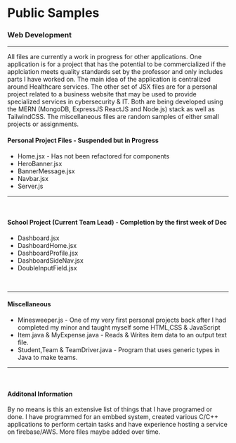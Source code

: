 # Public Samples
<h3>Web Development</h3> <hr/>
<p></p>All files are currently a work in progress for other applications. One application is for a project that has the potential to be commercialized if the applciation meets quality standards set by the professor and only includes parts I have worked on. The main idea of the application is centralized around Healthcare services. The other set of JSX files are for a personal project related to a business website that may be used to provide specialized services in cybersecurity & IT. Both are being developed using the MERN (MongoDB, ExpressJS ReactJS and Node.js) stack as well as TailwindCSS. The miscellaneous files are random samples of either small projects or assignments.</p>

<h4>Personal Project Files - Suspended but in Progress</h4>
<ul>
  <li>Home.jsx - Has not been refactored for components</li>
  <li>HeroBanner.jsx</li>
  <li>BannerMessage.jsx</li>
  <li>Navbar.jsx</li>
  <li>Server.js</li>
</ul>
<hr/>
<br/>
<h4>School Project (Current Team Lead) - Completion by the first week of Dec </h4>
<ul>
  <li>Dashboard.jsx</li>
  <li>DashboardHome.jsx</li>
  <li>DashboardProfile.jsx</li>
  <li>DashboardSideNav.jsx</li>
  <li>DoubleInputField.jsx</li>
</ul>
<br/>
<hr/>
<h4>Miscellaneous</h4>
<ul>
  <li>Minesweeper.js - One of my very first personal projects back after I had completed my minor and taught myself some HTML,CSS & JavaScript </li>
  <li>Item.java & MyExpense.java -  Reads & Writes item data to an output text file.</li>
  <li>Student,Team & TeamDriver.java - Program that uses generic types in Java to make teams.</li>
</ul>
<hr/><br/>
<h4>Additonal Information</h4>
<p>By no means is this an extensive list of things that I have programed or done. I have programmed for an embbed system, created various C/C++ applications to perform certain tasks and have experience hosting a service on firebase/AWS. More files maybe added over time.</p>
